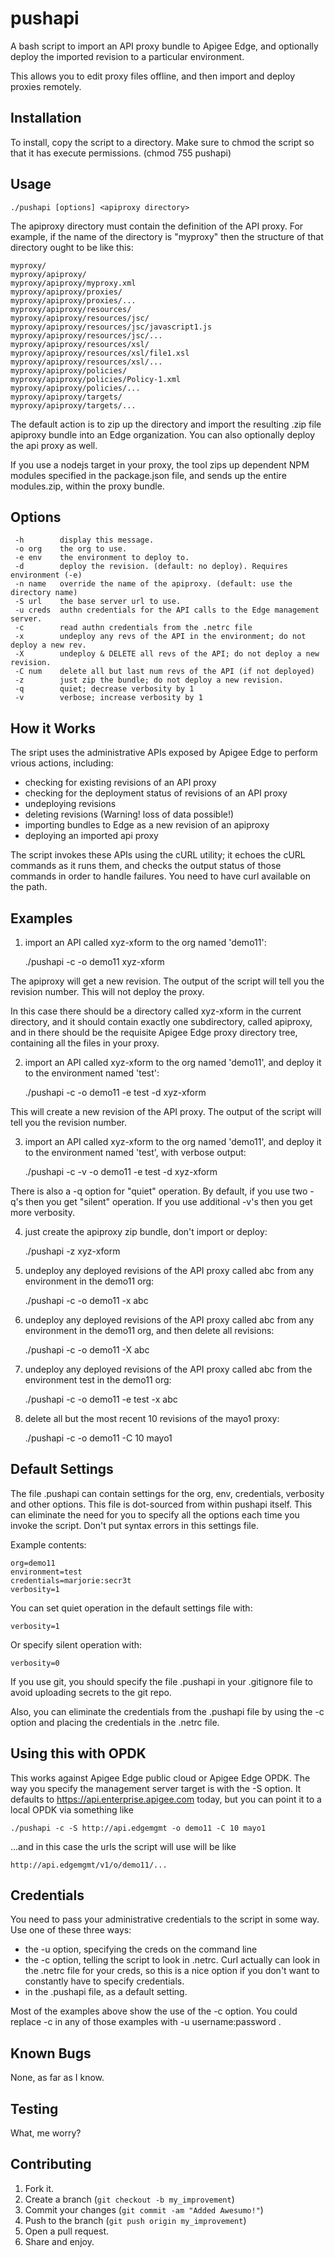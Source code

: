 pushapi
=======

A bash script to import an API proxy bundle to Apigee Edge, and 
optionally deploy the imported revision to a particular environment. 

This allows you to edit proxy files offline, and then import and deploy
proxies remotely. 

Installation
-----------

To install, copy the script to a directory. Make sure to chmod the script so that it has execute permissions. (chmod 755 pushapi) 


Usage
-----

    ./pushapi [options] <apiproxy directory>

The apiproxy directory must contain the definition of the API proxy. For
example, if the name of the directory is "myproxy" then the structure of
that directory ought to be like this:

    myproxy/
    myproxy/apiproxy/
    myproxy/apiproxy/myproxy.xml
    myproxy/apiproxy/proxies/
    myproxy/apiproxy/proxies/...
    myproxy/apiproxy/resources/
    myproxy/apiproxy/resources/jsc/
    myproxy/apiproxy/resources/jsc/javascript1.js
    myproxy/apiproxy/resources/jsc/...
    myproxy/apiproxy/resources/xsl/
    myproxy/apiproxy/resources/xsl/file1.xsl
    myproxy/apiproxy/resources/xsl/...
    myproxy/apiproxy/policies/
    myproxy/apiproxy/policies/Policy-1.xml
    myproxy/apiproxy/policies/...
    myproxy/apiproxy/targets/
    myproxy/apiproxy/targets/...


The default action is to zip up the directory and import the resulting .zip file apiproxy bundle into an Edge organization.  You can also optionally deploy the api proxy as well. 

If you use a nodejs target in your proxy, the tool zips up dependent NPM modules specified in the package.json file, and sends up the entire modules.zip, within the proxy bundle. 


Options
------- 

     -h        display this message.
     -o org    the org to use.
     -e env    the environment to deploy to.
     -d        deploy the revision. (default: no deploy). Requires environment (-e)
     -n name   override the name of the apiproxy. (default: use the directory name)
     -S url    the base server url to use.
     -u creds  authn credentials for the API calls to the Edge management server.
     -c        read authn credentials from the .netrc file
     -x        undeploy any revs of the API in the environment; do not deploy a new rev.
     -X        undeploy & DELETE all revs of the API; do not deploy a new revision.
     -C num    delete all but last num revs of the API (if not deployed)
     -z        just zip the bundle; do not deploy a new revision.
     -q        quiet; decrease verbosity by 1
     -v        verbose; increase verbosity by 1



How it Works
------------

The sript uses the administrative APIs exposed by Apigee Edge to perform vrious actions, including:

 - checking for existing revisions of an API proxy
 - checking for the deployment status of revisions of an API proxy
 - undeploying revisions
 - deleting revisions (Warning! loss of data possible!)
 - importing bundles to Edge as a new revision of an apiproxy
 - deploying an imported api proxy

The script invokes these APIs using the cURL utility; it echoes the cURL commands as it runs
them, and checks the output status of those commands in order to handle
failures. You need to have curl available on the path.



Examples 
--------

1. import an API called xyz-xform to the org named 'demo11':

    ./pushapi -c -o demo11 xyz-xform

  The apiproxy will get a new revision. The output of the script will
  tell you the revision number. This will not deploy the proxy.

  In this case there should be a directory called xyz-xform in the
  current directory, and it should contain exactly one
  subdirectory, called apiproxy, and in there should be the requisite
  Apigee Edge proxy directory tree, containing all the files in your proxy.

2. import an API called xyz-xform to the org named 'demo11', and deploy it to the environment named 'test':

    ./pushapi -c -o demo11 -e test -d xyz-xform

  This will create a new revision of the API proxy.  The output of the script will tell you the revision number. 


3. import an API called xyz-xform to the org named 'demo11', and deploy it to the environment named 'test', with verbose output:

    ./pushapi -c -v -o demo11 -e test -d xyz-xform

  There is also a -q option for "quiet" operation.  By default, if you
  use two -q's then you get "silent" operation. If you use additional
  -v's then you get more verbosity.

4. just create the apiproxy zip bundle, don't import or deploy: 

    ./pushapi -z xyz-xform

5. undeploy any deployed revisions of the API proxy called abc from any environment in the demo11 org:

    ./pushapi -c -o demo11 -x abc

6. undeploy any deployed revisions of the API proxy called abc from any environment in the demo11 org, and then delete all revisions:

    ./pushapi -c -o demo11 -X abc

7. undeploy any deployed revisions of the API proxy called abc from the environment test in the demo11 org:

    ./pushapi -c -o demo11 -e test -x abc

8. delete all but the most recent 10 revisions of the mayo1 proxy:

    ./pushapi -c -o demo11 -C 10 mayo1



Default Settings
----------------

The file .pushapi can contain settings for the org, env,
credentials, verbosity and other options. This file is dot-sourced from
within pushapi itself. This can eliminate the need for you to
specify all the options each time you invoke the script. Don't
put syntax errors in this settings file.

Example contents:

    org=demo11
    environment=test
    credentials=marjorie:secr3t
    verbosity=1

You can set quiet operation in the default settings file with:

    verbosity=1

Or specify silent operation with:

    verbosity=0

If you use git, you should specify the file .pushapi in your .gitignore file to
avoid uploading secrets to the git repo.

Also, you can eliminate the credentials from the .pushapi file by using
the -c option and placing the credentials in the .netrc file.


Using this with OPDK 
------------------------

This works against Apigee Edge public cloud or Apigee Edge OPDK.  The way you specify the management server target is with the -S option.  It defaults to https://api.enterprise.apigee.com today, but you can point it to a local OPDK via something like 

    ./pushapi -c -S http://api.edgemgmt -o demo11 -C 10 mayo1

...and in this case the urls the script will use will be like 

    http://api.edgemgmt/v1/o/demo11/...


Credentials
------------------------

You need to pass your administrative credentials to the script in some way. Use one of these three ways: 

  - the -u option, specifying the creds on the command line
  - the -c option, telling the script to look in .netrc.  Curl actually can 
    look in the .netrc file for your creds, so this is a nice option if 
    you don't want to constantly have to specify credentials. 
  - in the .pushapi file, as a default setting.

Most of the examples above show the use of the -c option.  You could replace -c in any of those examples with -u username:password . 



Known Bugs
----------

None, as far as I know.


Testing
-------

What, me worry?


Contributing
------------

1. Fork it.
2. Create a branch (`git checkout -b my_improvement`)
3. Commit your changes (`git commit -am "Added Awesumo!"`)
4. Push to the branch (`git push origin my_improvement`)
5. Open a pull request.
6. Share and enjoy.
